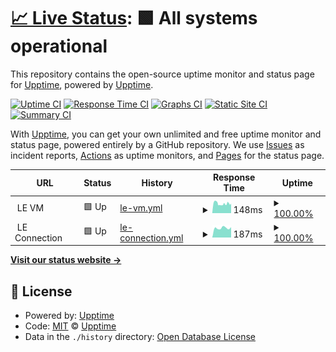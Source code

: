 # [📈 Live Status](https://n0i2.github.io/Upptime): <!--live status--> **🟩 All systems operational**

This repository contains the open-source uptime monitor and status page for [Upptime](https://upptime.js.org), powered by [Upptime](https://github.com/upptime/upptime).

[![Uptime CI](https://github.com/n0i2/upptime/workflows/Uptime%20CI/badge.svg)](https://github.com/n0i2/upptime/actions?query=workflow%3A%22Uptime+CI%22)
[![Response Time CI](https://github.com/n0i2/upptime/workflows/Response%20Time%20CI/badge.svg)](https://github.com/n0i2/upptime/actions?query=workflow%3A%22Response+Time+CI%22)
[![Graphs CI](https://github.com/n0i2/upptime/workflows/Graphs%20CI/badge.svg)](https://github.com/n0i2/upptime/actions?query=workflow%3A%22Graphs+CI%22)
[![Static Site CI](https://github.com/n0i2/upptime/workflows/Static%20Site%20CI/badge.svg)](https://github.com/n0i2/upptime/actions?query=workflow%3A%22Static+Site+CI%22)
[![Summary CI](https://github.com/n0i2/upptime/workflows/Summary%20CI/badge.svg)](https://github.com/n0i2/upptime/actions?query=workflow%3A%22Summary+CI%22)

With [Upptime](https://upptime.js.org), you can get your own unlimited and free uptime monitor and status page, powered entirely by a GitHub repository. We use [Issues](https://github.com/upptime/upptime/issues) as incident reports, [Actions](https://github.com/n0i2/upptime/actions) as uptime monitors, and [Pages](https://demo.upptime.js.org) for the status page.

<!--start: status pages-->
<!-- This summary is generated by Upptime (https://github.com/upptime/upptime) -->
<!-- Do not edit this manually, your changes will be overwritten -->
<!-- prettier-ignore -->
| URL | Status | History | Response Time | Uptime |
| --- | ------ | ------- | ------------- | ------ |
| <img alt="" src="https://favicons.githubusercontent.com/null" height="13"> LE VM | 🟩 Up | [le-vm.yml](https://github.com/n0i2/Upptime/commits/HEAD/history/le-vm.yml) | <details><summary><img alt="Response time graph" src="./graphs/le-vm/response-time-week.png" height="20"> 148ms</summary><br><a href="https://n0i2.github.io/Upptime/history/le-vm"><img alt="Response time 148" src="https://img.shields.io/endpoint?url=https%3A%2F%2Fraw.githubusercontent.com%2Fn0i2%2FUpptime%2FHEAD%2Fapi%2Fle-vm%2Fresponse-time.json"></a><br><a href="https://n0i2.github.io/Upptime/history/le-vm"><img alt="24-hour response time 151" src="https://img.shields.io/endpoint?url=https%3A%2F%2Fraw.githubusercontent.com%2Fn0i2%2FUpptime%2FHEAD%2Fapi%2Fle-vm%2Fresponse-time-day.json"></a><br><a href="https://n0i2.github.io/Upptime/history/le-vm"><img alt="7-day response time 148" src="https://img.shields.io/endpoint?url=https%3A%2F%2Fraw.githubusercontent.com%2Fn0i2%2FUpptime%2FHEAD%2Fapi%2Fle-vm%2Fresponse-time-week.json"></a><br><a href="https://n0i2.github.io/Upptime/history/le-vm"><img alt="30-day response time 148" src="https://img.shields.io/endpoint?url=https%3A%2F%2Fraw.githubusercontent.com%2Fn0i2%2FUpptime%2FHEAD%2Fapi%2Fle-vm%2Fresponse-time-month.json"></a><br><a href="https://n0i2.github.io/Upptime/history/le-vm"><img alt="1-year response time 148" src="https://img.shields.io/endpoint?url=https%3A%2F%2Fraw.githubusercontent.com%2Fn0i2%2FUpptime%2FHEAD%2Fapi%2Fle-vm%2Fresponse-time-year.json"></a></details> | <details><summary><a href="https://n0i2.github.io/Upptime/history/le-vm">100.00%</a></summary><a href="https://n0i2.github.io/Upptime/history/le-vm"><img alt="All-time uptime 100.00%" src="https://img.shields.io/endpoint?url=https%3A%2F%2Fraw.githubusercontent.com%2Fn0i2%2FUpptime%2FHEAD%2Fapi%2Fle-vm%2Fuptime.json"></a><br><a href="https://n0i2.github.io/Upptime/history/le-vm"><img alt="24-hour uptime 100.00%" src="https://img.shields.io/endpoint?url=https%3A%2F%2Fraw.githubusercontent.com%2Fn0i2%2FUpptime%2FHEAD%2Fapi%2Fle-vm%2Fuptime-day.json"></a><br><a href="https://n0i2.github.io/Upptime/history/le-vm"><img alt="7-day uptime 100.00%" src="https://img.shields.io/endpoint?url=https%3A%2F%2Fraw.githubusercontent.com%2Fn0i2%2FUpptime%2FHEAD%2Fapi%2Fle-vm%2Fuptime-week.json"></a><br><a href="https://n0i2.github.io/Upptime/history/le-vm"><img alt="30-day uptime 100.00%" src="https://img.shields.io/endpoint?url=https%3A%2F%2Fraw.githubusercontent.com%2Fn0i2%2FUpptime%2FHEAD%2Fapi%2Fle-vm%2Fuptime-month.json"></a><br><a href="https://n0i2.github.io/Upptime/history/le-vm"><img alt="1-year uptime 100.00%" src="https://img.shields.io/endpoint?url=https%3A%2F%2Fraw.githubusercontent.com%2Fn0i2%2FUpptime%2FHEAD%2Fapi%2Fle-vm%2Fuptime-year.json"></a></details>
| <img alt="" src="https://favicons.githubusercontent.com/null" height="13"> LE Connection | 🟩 Up | [le-connection.yml](https://github.com/n0i2/Upptime/commits/HEAD/history/le-connection.yml) | <details><summary><img alt="Response time graph" src="./graphs/le-connection/response-time-week.png" height="20"> 187ms</summary><br><a href="https://n0i2.github.io/Upptime/history/le-connection"><img alt="Response time 187" src="https://img.shields.io/endpoint?url=https%3A%2F%2Fraw.githubusercontent.com%2Fn0i2%2FUpptime%2FHEAD%2Fapi%2Fle-connection%2Fresponse-time.json"></a><br><a href="https://n0i2.github.io/Upptime/history/le-connection"><img alt="24-hour response time 203" src="https://img.shields.io/endpoint?url=https%3A%2F%2Fraw.githubusercontent.com%2Fn0i2%2FUpptime%2FHEAD%2Fapi%2Fle-connection%2Fresponse-time-day.json"></a><br><a href="https://n0i2.github.io/Upptime/history/le-connection"><img alt="7-day response time 187" src="https://img.shields.io/endpoint?url=https%3A%2F%2Fraw.githubusercontent.com%2Fn0i2%2FUpptime%2FHEAD%2Fapi%2Fle-connection%2Fresponse-time-week.json"></a><br><a href="https://n0i2.github.io/Upptime/history/le-connection"><img alt="30-day response time 187" src="https://img.shields.io/endpoint?url=https%3A%2F%2Fraw.githubusercontent.com%2Fn0i2%2FUpptime%2FHEAD%2Fapi%2Fle-connection%2Fresponse-time-month.json"></a><br><a href="https://n0i2.github.io/Upptime/history/le-connection"><img alt="1-year response time 187" src="https://img.shields.io/endpoint?url=https%3A%2F%2Fraw.githubusercontent.com%2Fn0i2%2FUpptime%2FHEAD%2Fapi%2Fle-connection%2Fresponse-time-year.json"></a></details> | <details><summary><a href="https://n0i2.github.io/Upptime/history/le-connection">100.00%</a></summary><a href="https://n0i2.github.io/Upptime/history/le-connection"><img alt="All-time uptime 100.00%" src="https://img.shields.io/endpoint?url=https%3A%2F%2Fraw.githubusercontent.com%2Fn0i2%2FUpptime%2FHEAD%2Fapi%2Fle-connection%2Fuptime.json"></a><br><a href="https://n0i2.github.io/Upptime/history/le-connection"><img alt="24-hour uptime 100.00%" src="https://img.shields.io/endpoint?url=https%3A%2F%2Fraw.githubusercontent.com%2Fn0i2%2FUpptime%2FHEAD%2Fapi%2Fle-connection%2Fuptime-day.json"></a><br><a href="https://n0i2.github.io/Upptime/history/le-connection"><img alt="7-day uptime 100.00%" src="https://img.shields.io/endpoint?url=https%3A%2F%2Fraw.githubusercontent.com%2Fn0i2%2FUpptime%2FHEAD%2Fapi%2Fle-connection%2Fuptime-week.json"></a><br><a href="https://n0i2.github.io/Upptime/history/le-connection"><img alt="30-day uptime 100.00%" src="https://img.shields.io/endpoint?url=https%3A%2F%2Fraw.githubusercontent.com%2Fn0i2%2FUpptime%2FHEAD%2Fapi%2Fle-connection%2Fuptime-month.json"></a><br><a href="https://n0i2.github.io/Upptime/history/le-connection"><img alt="1-year uptime 100.00%" src="https://img.shields.io/endpoint?url=https%3A%2F%2Fraw.githubusercontent.com%2Fn0i2%2FUpptime%2FHEAD%2Fapi%2Fle-connection%2Fuptime-year.json"></a></details>

<!--end: status pages-->

[**Visit our status website →**](https://n0i2.github.io/Upptime)

## 📄 License

- Powered by: [Upptime](https://github.com/upptime/upptime)
- Code: [MIT](./LICENSE) © [Upptime](https://upptime.js.org)
- Data in the `./history` directory: [Open Database License](https://opendatacommons.org/licenses/odbl/1-0/)

